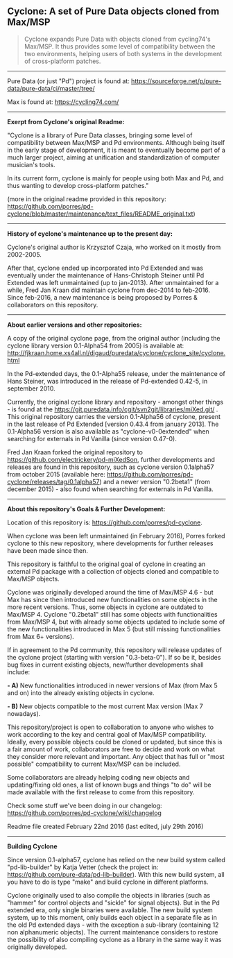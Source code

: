 Cyclone: A set of Pure Data objects cloned from Max/MSP 
-------

> Cyclone expands Pure Data with objects cloned from cycling74's Max/MSP. It thus provides some level of compatibility between the two environments, helping users of both systems in the development of cross-platform patches. 

--------------------

Pure Data (or just "Pd") project is found at: https://sourceforge.net/p/pure-data/pure-data/ci/master/tree/

Max is found at: https://cycling74.com/

--------------------

<strong>Exerpt from Cyclone's original Readme:</strong>

"Cyclone is a library of Pure Data classes, bringing some level of compatibility between Max/MSP and Pd environments. Although being itself in the early stage of development, it is meant to eventually become part of a much larger project, aiming at unification and standardization of computer musician's tools. 

In its current form, cyclone is mainly for people using both Max and Pd, and thus wanting to develop cross-platform patches."

(more in the original readme provided in this repository: <https://github.com/porres/pd-cyclone/blob/master/maintenance/text_files/README_original.txt>)

-------

<strong>History of cyclone's maintenance up to the present day:</strong>

Cyclone's original author is Krzysztof Czaja, who worked on it mostly from 2002-2005. 

After that, cyclone ended up incorporated into Pd Extended and was eventually under the maintenance of Hans-Christoph Steiner until Pd Extended was left unmaintained (up to jan-2013). After unmaintained for a while, Fred Jan Kraan did maintain cyclone from dec-2014 to feb-2016. Since feb-2016, a new maintenance is being proposed by Porres & collaborators on this repository.

-------

<strong>About earlier versions and other repositories:</strong>

A copy of the original cyclone page, from the original author (including the cyclone library version 0.1-Alpha54 from 2005) is available at: http://fjkraan.home.xs4all.nl/digaud/puredata/cyclone/cyclone_site/cyclone.html

In the Pd-extended days, the 0.1-Alpha55 release, under the maintenance of Hans Steiner, was introduced in the release of Pd-extended 0.42-5, in september 2010. 

Currently, the original cyclone library and repository - amongst other things - is found at the <https://git.puredata.info/cgit/svn2git/libraries/miXed.git/> . This original repository carries the version 0.1-Alpha56 of cyclone, present in the last release of Pd Extended [version 0.43.4 from january  2013]. The 0.1-Alpha56 version is also available as "cyclone-v0-0extended" when searching for externals in Pd Vanilla (since version 0.47-0).

Fred Jan Kraan forked the original repository to <https://github.com/electrickery/pd-miXedSon>, further developments and releases are found in this repository, such as cyclone version 0.1alpha57 from october 2015 (available here: <https://github.com/porres/pd-cyclone/releases/tag/0.1alpha57>) and a newer version "0.2beta1" (from december 2015) - also found when searching for externals in Pd Vanilla. 

-------

<strong>About this repository's Goals & Further Development:</strong>

Location of this repository is: https://github.com/porres/pd-cyclone. 

When cyclone was been left unmaintained (in February 2016), Porres forked cyclone to this new repository, where developments for further releases have been made since then.

This repository is faithful to the original goal of cyclone in creating an external Pd package with a collection of objects cloned and compatible to Max/MSP objects. 

Cyclone was originally developed around the time of Max/MSP 4.6 - but Max has since then introduced new functionalities on some objects in the more recent versions. Thus, some objects in cyclone are outdated to Max/MSP 4. Cyclone "0.2beta1" still has some objects with functionalities from Max/MSP 4, but with already some objects updated to include some of the new functionalities introduced in Max 5 (but still missing functionalities from Max 6+ versions). 

If in agreement to the Pd community, this repository will release updates of the cyclone project (starting with version "0.3-beta-0"). If so be it, besides bug fixes in current existing objects, new/further developments shall include:

<strong>- A)</strong> New functionalities introduced in newer versions of Max (from Max 5 and on) into the already existing objects in cyclone.

<strong>- B)</strong> New objects compatible to the most current Max version (Max 7 nowadays). 

This repository/project is open to collaboration to anyone who wishes to work according to the key and central goal of Max/MSP compatibility. Ideally, every possible objects could be cloned or updated, but since this is a fair amount of work, collaborators are free to decide and work on what they consider more relevant and important. Any object that has full or "most possible" compatibility to current Max/MSP can be included. 

Some collaborators are already helping coding new objects and updating/fixing old ones, a list of known bugs and things "to do" will be made available with the first release to come from this repository.

Check some stuff we've been doing in our changelog: https://github.com/porres/pd-cyclone/wiki/changelog

Readme file created February 22nd 2016 (last edited, july 29th 2016)

-------
<strong>Building Cyclone</strong>

Since version 0.1-alpha57, cyclone has relied on the new build system called "pd-lib-builder" by Katja Vetter (check the project in: <https://github.com/pure-data/pd-lib-builder>). With this new build system, all you have to do is type "make" and build cyclone in different platforms.  

Cyclone originally used to also compile the objects in libraries (such as "hammer" for control objects and "sickle" for signal objects). But in the Pd extended era, only single binaries were available. The new build system system, up to this moment, only builds each object in a separate file as in the old Pd extended days - with the exception a sub-library (containing 12 non alphanumeric objects). The current maintenance considers to restore the possibility of also compiling cyclone as a library in the same way it was originally developed.

